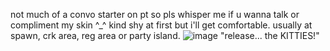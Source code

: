 not much of a convo starter on pt so pls whisper me if u wanna talk or compliment my skin ^_^ kind shy at first but i'll get comfortable. usually at spawn, crk area, reg area or party island. 
![image](https://github.com/user-attachments/assets/4faffeeb-15cd-4822-9857-d4cc9a7066a8)
"release... the KITTIES!"



